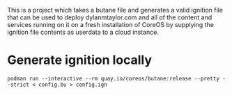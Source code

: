 This is a project which takes a butane file and generates a valid ignition file that can be used to deploy dylanmtaylor.com and all of the content and services running on it on a fresh installation of CoreOS by supplying the ignition file contents as userdata to a cloud instance.

# Generate ignition locally
```
podman run --interactive --rm quay.io/coreos/butane:release --pretty --strict < config.bu > config.ign
```
